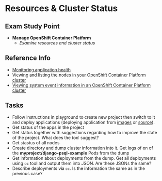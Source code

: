# Resources & Cluster Status

## Exam Study Point

* **Manage OpenShift Container Platform**
    * _Examine resources and cluster status_

## Reference Info

* [Monitoring application health](https://docs.openshift.com/container-platform/4.2/applications/application-health.html)
* [Viewing and listing the nodes in your OpenShift Container Platform cluster](https://docs.openshift.com/container-platform/4.2/nodes/nodes/nodes-nodes-viewing.html)
* [Viewing system event information in an OpenShift Container Platform cluster](https://docs.openshift.com/container-platform/4.2/nodes/clusters/nodes-containers-events.html)

## Tasks

* Follow instructions in playground to create new project then switch to it and deploy
    applications (deploying application from [images](https://learn.openshift.com/introduction/deploying-images/) or [source](https://learn.openshift.com/introduction/deploying-python/)).
* Get status of the apps in the project
* Get status together with suggestions regarding how to improve the state of the project.
    What does the tool suggest? 
* Get stastus of all nodes
* Create directory and dump cluster information into it. Get logs of on of the 
    **myproject/django-psql-example** Pods from the dump
* Get information about deployments from the dump. Get all deployments using `oc` tool
    and output them into JSON. Are these JSONs the same?
* Describe deployments via `oc`. Is the information the same as in the previous case?
